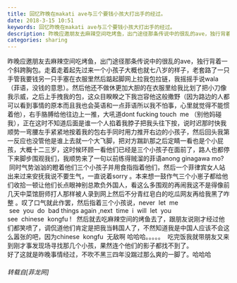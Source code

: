 ```yaml
---
title: 回忆昨晚在makati ave与三个要钱小孩大打出手的经过。
date: 2018-3-15 10:51
keywords: 回忆昨晚在makati ave与三个要钱小孩大打出手的经过。
description: 昨晚应邀朋友去麻辣空间吃烤鱼，出门途径那条传说中的很乱的ave，独行背着一个斜跨胸包。走着走着起先过来一个小孩子大概也就七八岁的样子，老套路了一只手管我要钱另一只手塞在衣服里然后踮起脚网上拉我包拉链，我摇摇手说wala（菲语，没钱的意思）。然后他还不做休更加大胆的在衣服里给我比划了把小刀像我示威，之后上手拽我的包，这众目睽睽之下我岂容他这般撒野（因为路边的人都可以看到事情的原本而且我也会英语和一点菲语所以我不怕事，心里就觉得不能惯着他），右手胳膊给他往边上一推，大吼道dont fucking touch  me （别他妈碰我），正在这时不知道后面是谁一个人掐着我脖子把我头往下按，说时迟那时快我顺势一弯腰左手紧紧地按着我的包右手同时用力推开右边的小孩子，然后回头我第一反应也没管他是谁上去就一个大飞脚，把对方踹趴那之后定睛一看也是个小屁孩，大概十二三岁，这时候环顾一看他们已经是三个小孩子在面前了，路人也都停下来脚步围观我们，我顺势来了一句以前练得贼溜的菲语anong ginagawa mo?   同时气势汹汹的瞪着他们三个小孩子并用食指指着他们，然后一个菲律宾女人站出来过来安抚我说不要生气，一直说着sorry 。本来想一鼓作气三个小崽子都给他们收拾一顿让他们长点眼神别总欺负外国人，看这么多围观的再闹我这不是得像前几天中菜馆厨师打人那样被人录到网上然后不分青红皂白的吃瓜网友再给我黑了咋整 。叹了口气就此作罢，然后指着三个小孩说，never  let  me   see  you  do  bad things again ,next  time  i  will  let  you see  chinese  kongfu !   然后就去吃麻辣空间的烤鱼去了，跟朋友说刚才经过他们都笑喷了，调侃道他们肯定是把我当韩国人了，不然知道我是中国人应该不会这么嚣张的吧，因为chinese  kongfu  无敌啊 哈哈哈。。。。。  吃完饭我就带朋友又来到刚才事发现场寻找那几个小孩，果然连个他们的影子都找不到了。好了这就是昨晚事情经过，不吹不黑三四年没踹过那么爽的一脚了。哈哈哈 
categories: sharing
---
```

<td class="t_f" id="postmessage_1188411">

昨晚应邀朋友去麻辣空间吃烤鱼，出门途径那条传说中的很乱的ave，独行背着一个斜跨胸包。走着走着起先过来一个小孩子大概也就七八岁的样子，老套路了一只手管我要钱另一只手塞在衣服里然后踮起脚网上拉我包拉链，我摇摇手说wala（菲语，没钱的意思）。然后他还不做休更加大胆的在衣服里给我比划了把小刀像我示威，之后上手拽我的包，这众目睽睽之下我岂容他这般撒野（因为路边的人都可以看到事情的原本而且我也会英语和一点菲语所以我不怕事，心里就觉得不能惯着他），右手胳膊给他往边上一推，大吼道dont fucking touch  me （别他妈碰我），正在这时不知道后面是谁一个人掐着我脖子把我头往下按，说时迟那时快我顺势一弯腰左手紧紧地按着我的包右手同时用力推开右边的小孩子，然后回头我第一反应也没管他是谁上去就一个大飞脚，把对方踹趴那之后定睛一看也是个小屁孩，大概十二三岁，这时候环顾一看他们已经是三个小孩子在面前了，路人也都停下来脚步围观我们，我顺势来了一句以前练得贼溜的菲语anong ginagawa mo?   同时气势汹汹的瞪着他们三个小孩子并用食指指着他们，然后一个菲律宾女人站出来过来安抚我说不要生气，一直说着sorry 。本来想一鼓作气三个小崽子都给他们收拾一顿让他们长点眼神别总欺负外国人，看这么多围观的再闹我这不是得像前几天中菜馆厨师打人那样被人录到网上然后不分青红皂白的吃瓜网友再给我黑了咋整 。叹了口气就此作罢，然后指着三个小孩说，never  let  me   see  you  do  bad things again ,next  time  i  will  let  you see  chinese  kongfu !   然后就去吃麻辣空间的烤鱼去了，跟朋友说刚才经过他们都笑喷了，调侃道他们肯定是把我当韩国人了，不然知道我是中国人应该不会这么嚣张的吧，因为chinese  kongfu  无敌啊 哈哈哈。。。。。  吃完饭我就带朋友又来到刚才事发现场寻找那几个小孩，果然连个他们的影子都找不到了。<br/>
好了这就是昨晚事情经过，不吹不黑三四年没踹过那么爽的一脚了。哈哈哈 </td>
###### 转载自[菲龙网]